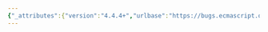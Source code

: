 ```yaml
---
{"_attributes":{"version":"4.4.4+","urlbase":"https://bugs.ecmascript.org/","maintainer":"dherman@mozilla.com"},"bug":{"bug_id":1806,"creation_ts":"2013-08-23 15:18:00 -0700","short_desc":"Math.imul typo","delta_ts":"2013-09-27 14:47:50 -0700","product":"Draft for 6th Edition","component":"editorial issue","version":"Rev 17: August 23, 2013 Draft","rep_platform":"All","op_sys":"All","bug_status":"RESOLVED","resolution":"FIXED","priority":"Normal","bug_severity":"enhancement","everconfirmed":true,"reporter":{"uid":"dherman","name":"Dave Herman"},"assigned_to":{"uid":"allen","name":"Allen Wirfs-Brock"},"long_desc":[{"commentid":5206,"comment_count":0,"who":{"uid":"dherman","name":"Dave Herman"},"bug_when":"2013-08-23 15:18:45 -0700","thetext":"Step 5 says \"modulo modulo\" but should just say \"modulo\".\n\nDave"},{"commentid":5210,"comment_count":1,"who":{"uid":"dherman","name":"Dave Herman"},"bug_when":"2013-08-23 15:37:27 -0700","thetext":"Actually, there's another issue, a spurious mention of `x` that shouldn't be there. It says:\n\n    Let product be (a × b) x modulo modulo 2^32.\n\nbut it should say:\n\n    Let product be (a × b) modulo 2^32.\n\nDave"},{"commentid":5379,"comment_count":2,"who":{"uid":"allen","name":"Allen Wirfs-Brock"},"bug_when":"2013-09-10 15:04:39 -0700","thetext":"fixed in rev19 editor's draft"},{"commentid":5580,"comment_count":3,"who":{"uid":"allen","name":"Allen Wirfs-Brock"},"bug_when":"2013-09-27 14:47:50 -0700","thetext":"fixed in rev19"}]}}
---
```

